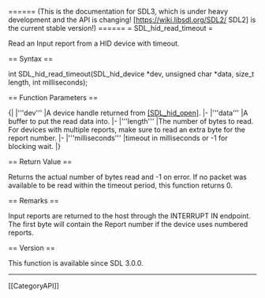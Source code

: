 ====== (This is the documentation for SDL3, which is under heavy development and the API is changing! [https://wiki.libsdl.org/SDL2/ SDL2] is the current stable version!) ======
= SDL_hid_read_timeout =

Read an Input report from a HID device with timeout.

== Syntax ==

<syntaxhighlight lang='c'>
int SDL_hid_read_timeout(SDL_hid_device *dev, unsigned char *data, size_t length, int milliseconds);
</syntaxhighlight>

== Function Parameters ==

{|
|'''dev'''
|A device handle returned from [[SDL_hid_open]]().
|-
|'''data'''
|A buffer to put the read data into.
|-
|'''length'''
|The number of bytes to read. For devices with multiple reports, make sure to read an extra byte for the report number.
|-
|'''milliseconds'''
|timeout in milliseconds or -1 for blocking wait.
|}

== Return Value ==

Returns the actual number of bytes read and -1 on error. If no packet was
available to be read within the timeout period, this function returns 0.

== Remarks ==

Input reports are returned to the host through the INTERRUPT IN endpoint.
The first byte will contain the Report number if the device uses numbered
reports.

== Version ==

This function is available since SDL 3.0.0.

----
[[CategoryAPI]]


